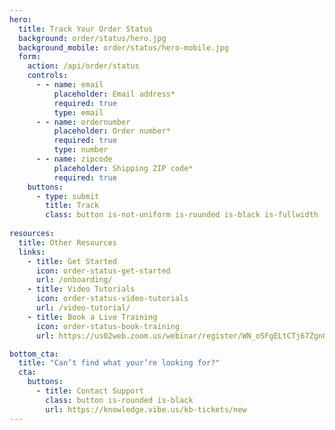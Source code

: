 ```yaml
---
hero:
  title: Track Your Order Status
  background: order/status/hero.jpg
  background_mobile: order/status/hero-mobile.jpg
  form:
    action: /api/order/status
    controls:
      - - name: email
          placeholder: Email address*
          required: true
          type: email
      - - name: ordernumber
          placeholder: Order number*
          required: true
          type: number
      - - name: zipcode
          placeholder: Shipping ZIP code*
          required: true
    buttons:
      - type: submit
        title: Track
        class: button is-not-uniform is-rounded is-black is-fullwidth
        
resources:
  title: Other Resources
  links:
    - title: Get Started
      icon: order-status-get-started
      url: /onboarding/
    - title: Video Tutorials
      icon: order-status-video-tutorials
      url: /video-tutorial/
    - title: Book a Live Training
      icon: order-status-book-training
      url: https://us02web.zoom.us/webinar/register/WN_oSFgELtCTj67ZgnGfdJ1wg

bottom_cta:
  title: "Can’t find what your’re looking for?"
  cta:
    buttons:
      - title: Contact Support
        class: button is-rounded is-black
        url: https://knowledge.vibe.us/kb-tickets/new
---
```


<Page />

<script setup>
import Page from '/@/views/order/status/Index.vue'
</script>
